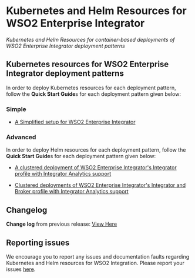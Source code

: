 # Kubernetes and Helm Resources for WSO2 Enterprise Integrator
*Kubernetes and Helm Resources for container-based deployments of WSO2 Enterprise Integrator deployment patterns*

## Kubernetes resources for WSO2 Enterprise Integrator deployment patterns

In order to deploy Kubernetes resources for each deployment pattern, follow the **Quick Start Guide**s for each deployment pattern
given below:

### Simple

* [A Simplified setup for WSO2 Enterprise Integrator](simple/README.md)

### Advanced

In order to deploy Helm resources for each deployment pattern, follow the **Quick Start Guide**s for each deployment pattern
given below:

* [A clustered deployment of WSO2 Enterprise Integrator's Integrator profile with Integrator Analytics support](advanced/ei-pattern-1/README.md)

* [Clustered deployments of WSO2 Enterprise Integrator's Integrator and Broker profile with Integrator Analytics support](advanced/ei-pattern-2/README.md)

## Changelog

**Change log** from previous release: [View Here](CHANGELOG.md)

## Reporting issues

We encourage you to report any issues and documentation faults regarding Kubernetes and Helm resources
for WSO2 Integration. Please report your issues [here](https://github.com/wso2/kubernetes-ei/issues).
